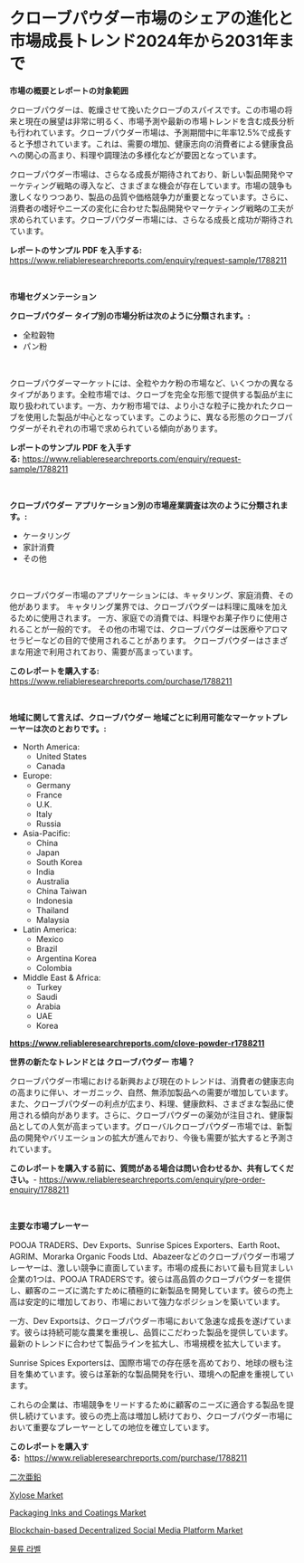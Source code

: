 <p><h1>クローブパウダー市場のシェアの進化と市場成長トレンド2024年から2031年まで</h1></p><p><strong>市場の概要とレポートの対象範囲</strong></p>
<p><p>クローブパウダーは、乾燥させて挽いたクローブのスパイスです。この市場の将来と現在の展望は非常に明るく、市場予測や最新の市場トレンドを含む成長分析も行われています。クローブパウダー市場は、予測期間中に年率12.5%で成長すると予想されています。これは、需要の増加、健康志向の消費者による健康食品への関心の高まり、料理や調理法の多様化などが要因となっています。</p><p>クローブパウダー市場は、さらなる成長が期待されており、新しい製品開発やマーケティング戦略の導入など、さまざまな機会が存在しています。市場の競争も激しくなりつつあり、製品の品質や価格競争力が重要となっています。さらに、消費者の嗜好やニーズの変化に合わせた製品開発やマーケティング戦略の工夫が求められています。クローブパウダー市場には、さらなる成長と成功が期待されています。</p></p>
<p><strong>レポートのサンプル PDF を入手する:</strong> <a href="https://www.reliableresearchreports.com/enquiry/request-sample/1788211">https://www.reliableresearchreports.com/enquiry/request-sample/1788211</a></p>
<p>&nbsp;</p>
<p><strong>市場セグメンテーション</strong></p>
<p><strong>クローブパウダー タイプ別の市場分析は次のように分類されます。:</strong></p>
<p><ul><li>全粒穀物</li><li>パン粉</li></ul></p>
<p>&nbsp;</p>
<p><p>クローブパウダーマーケットには、全粒やカケ粉の市場など、いくつかの異なるタイプがあります。全粒市場では、クローブを完全な形態で提供する製品が主に取り扱われています。一方、カケ粉市場では、より小さな粒子に挽かれたクローブを使用した製品が中心となっています。このように、異なる形態のクローブパウダーがそれぞれの市場で求められている傾向があります。</p></p>
<p><strong>レポートのサンプル PDF を入手する:</strong>&nbsp;<a href="https://www.reliableresearchreports.com/enquiry/request-sample/1788211">https://www.reliableresearchreports.com/enquiry/request-sample/1788211</a></p>
<p>&nbsp;</p>
<p><strong> クローブパウダー アプリケーション別の市場産業調査は次のように分類されます。:</strong></p>
<p><ul><li>ケータリング</li><li>家計消費</li><li>その他</li></ul></p>
<p>&nbsp;</p>
<p><p>クローブパウダー市場のアプリケーションには、キャタリング、家庭消費、その他があります。 キャタリング業界では、クローブパウダーは料理に風味を加えるために使用されます。 一方、家庭での消費では、料理やお菓子作りに使用されることが一般的です。 その他の市場では、クローブパウダーは医療やアロマセラピーなどの目的で使用されることがあります。 クローブパウダーはさまざまな用途で利用されており、需要が高まっています。</p></p>
<p><strong>このレポートを購入する:</strong>&nbsp; <a href="https://www.reliableresearchreports.com/purchase/1788211">https://www.reliableresearchreports.com/purchase/1788211</a></p>
<p>&nbsp;</p>
<p><strong>地域に関して言えば、クローブパウダー 地域ごとに利用可能なマーケットプレーヤーは次のとおりです。:</strong></p>
<p><ul>
    <li>
        North America:
        <ul>
            <li>United States</li>
            <li>Canada</li>
        </ul>
    </li>
    <li>
        Europe:
        <ul>
            <li>Germany</li>
            <li>France</li>
            <li>U.K.</li>
            <li>Italy</li>
            <li>Russia</li>
        </ul>
    </li>
    <li>
        Asia-Pacific:
        <ul>
            <li>China</li>
            <li>Japan</li>
            <li>South Korea</li>
            <li>India</li>
            <li>Australia</li>
            <li>China Taiwan</li>
            <li>Indonesia</li>
            <li>Thailand</li>
            <li>Malaysia</li>
        </ul>
    </li>
    <li>
        Latin America:
        <ul>
            <li>Mexico</li>
            <li>Brazil</li>
            <li>Argentina Korea</li>
            <li>Colombia</li>
        </ul>
    </li>
    <li>
        Middle East & Africa:
        <ul>
            <li>Turkey</li>
            <li>Saudi</li>
            <li>Arabia</li>
            <li>UAE</li>
            <li>Korea</li>
        </ul>
    </li>
    </ul></p>
<p><strong><a href="https://www.reliableresearchreports.com/clove-powder-r1788211">https://www.reliableresearchreports.com/clove-powder-r1788211</a></strong>&nbsp;</p>
<p><strong>世界の新たなトレンドとは クローブパウダー 市場？</strong></p>
<p><p>クローブパウダー市場における新興および現在のトレンドは、消費者の健康志向の高まりに伴い、オーガニック、自然、無添加製品への需要が増加しています。また、クローブパウダーの利点が広まり、料理、健康飲料、さまざまな製品に使用される傾向があります。さらに、クローブパウダーの薬効が注目され、健康製品としての人気が高まっています。グローバルクローブパウダー市場では、新製品の開発やバリエーションの拡大が進んでおり、今後も需要が拡大すると予測されています。</p></p>
<p><strong>このレポートを購入する前に、質問がある場合は問い合わせるか、共有してください。</strong>- <a href="https://www.reliableresearchreports.com/enquiry/pre-order-enquiry/1788211">https://www.reliableresearchreports.com/enquiry/pre-order-enquiry/1788211</a></p>
<p>&nbsp;</p>
<p><strong>主要な市場プレーヤー</strong></p>
<p><p>POOJA TRADERS、Dev Exports、Sunrise Spices Exporters、Earth Root、AGRIM、Morarka Organic Foods Ltd、Abazeerなどのクローブパウダー市場プレーヤーは、激しい競争に直面しています。市場の成長において最も目覚ましい企業の1つは、POOJA TRADERSです。彼らは高品質のクローブパウダーを提供し、顧客のニーズに満たすために積極的に新製品を開発しています。彼らの売上高は安定的に増加しており、市場において強力なポジションを築いています。</p><p>一方、Dev Exportsは、クローブパウダー市場において急速な成長を遂げています。彼らは持続可能な農業を重視し、品質にこだわった製品を提供しています。最新のトレンドに合わせて製品ラインを拡大し、市場規模を拡大しています。</p><p>Sunrise Spices Exportersは、国際市場での存在感を高めており、地球の根も注目を集めています。彼らは革新的な製品開発を行い、環境への配慮を重視しています。</p><p>これらの企業は、市場競争をリードするために顧客のニーズに適合する製品を提供し続けています。彼らの売上高は増加し続けており、クローブパウダー市場において重要なプレーヤーとしての地位を確立しています。</p></p>
<p><strong>このレポートを購入する:</strong>&nbsp;&nbsp;<a href="https://www.reliableresearchreports.com/purchase/1788211">https://www.reliableresearchreports.com/purchase/1788211</a></p>
<p><p><a href="https://github.com/nemesis2824/Market-Research-Report-List-1/blob/main/430070862125.md">二次亜鉛</a></p><p><a href="https://www.linkedin.com/pulse/xylose-market-size-furnishes-valuable-information-encompassing-pksnf">Xylose Market</a></p><p><a href="https://www.linkedin.com/pulse/packaging-inks-coatings-market-centers-aspects-growth-n985c">Packaging Inks and Coatings Market</a></p><p><a href="https://github.com/gamblestampleyjenny50m5sl6/Market-Research-Report-List-2/blob/main/blockchain-based-decentralized-social-media-platform-market.md">Blockchain-based Decentralized Social Media Platform Market</a></p><p><a href="https://github.com/FelipeGrrady654556/Market-Research-Report-List-1/blob/main/717905261489.md">물류 라벨</a></p></p>
